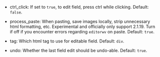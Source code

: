 - ctrl_click: If set to `true`, to edit field, press ctrl while clicking. Default: `false`.

- process_paste: When pasting, save images locally, strip unnecessary html formatting, etc. Experimental and officially only support 2.1.19. Turn if off if you encounter errors regarding `editorwv` on paste.  Default: `true`.

- tag: Which html tag to use for editable field. Default: `div`.

- undo: Whether the last field edit should be undo-able. Default: `true`.